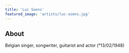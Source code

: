 ```yaml
---
title: 'Luc Soens'
featured_image: 'artists/luc-soens.jpg'
---
```


## About

Belgian singer, songwriter, guitarist and actor (°13/02/1948)
